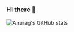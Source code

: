 ### Hi there 👋
![Anurag's GitHub stats](https://github-readme-stats.vercel.app/api?username=JaeHunJaeHun&show_icons=true&theme=radical)
<!--
**JaeHunJaeHun/JaeHunJaeHun** is a ✨ _special_ ✨ repository because its `README.md` (this file) appears on your GitHub profile.

Here are some ideas to get you started:

- 🔭 I’m currently working on ...
- 🌱 I’m currently learning ...
- 👯 I’m looking to collaborate on ...
- 🤔 I’m looking for help with ...
- 💬 Ask me about ...
- 📫 How to reach me: ...
- 😄 Pronouns: ...
- ⚡ Fun fact: ...
-->
